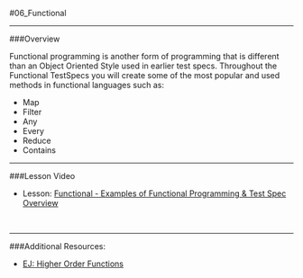 #06_Functional
<hr>

###Overview

Functional programming is another form of programming that is different than an Object Oriented Style used in earlier test specs.  Throughout the Functional TestSpecs you will create some of the most popular and used methods in functional languages such as: 

- Map
- Filter
- Any
- Every
- Reduce
- Contains

<hr>


###Lesson Video

- Lesson: [Functional - Examples of Functional Programming & Test Spec Overview](http://www.youtube.com/watch?v=oLgptFpm2Ds)

<br>
<hr>

###Additional Resources:

- [EJ: Higher Order Functions](http://eloquentjavascript.net/05_higher_order.html)
